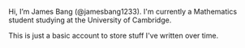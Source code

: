 Hi, I’m James Bang (@jamesbang1233). I'm currently a Mathematics student studying at the University of Cambridge.

This is just a basic account to store stuff I've written over time.

<!---
jamesbang1233/jamesbang1233 is a ✨ special ✨ repository because its `README.md` (this file) appears on your GitHub profile.
You can click the Preview link to take a look at your changes.
--->
